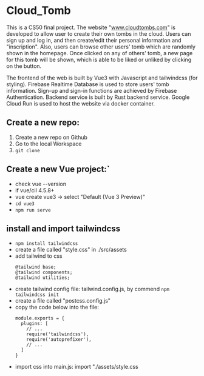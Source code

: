 # Cloud_Tomb

This is a CS50 final project. 
The website "www.cloudtombs.com" is developed to allow user to create their own tombs in the cloud.
Users can sign up and log in, and then create/edit their personal information and "inscription". 
Also, users can browse other users' tomb which are randomly shown in the homepage. 
Once clicked on any of others' tomb, a new page for this tomb will be shown, which is able to be liked or unliked by clicking on the button.

The frontend of the web is built by Vue3 with Javascript and tailwindcss (for styling).
Firebase Realtime Database is used to store users' tomb information.
Sign-up and sign-in functions are achieved by Firebase Authentication.
Backend service is built by Rust backend service.
Google Cloud Run is used to host the website via docker container.



## Create a new repo:
1. Create a new repo on Github
1. Go to the local Workspace 
1. `git clone`

## Create a new Vue project:`
- check vue --version
- if vue/cil 4.5.8+
- vue create vue3 -> select "Default (Vue 3 Preview)"
- `cd vue3`
- `npm run serve`

## install and import tailwindcss 
- `npm install tailwindcss`
- create a file called "style.css" in ./src/assets
- add tailwind to css
    ```
    @tailwind base;          
    @tailwind components;          
    @tailwind utilities;
    ```
- create tailwind config file: tailwind.config.js, by commend `npm tailwindcss init`
- create a file called "postcss.config.js"
- copy the code below into the file:
    ```
    module.exports = {
      plugins: [
        // ...
        require('tailwindcss'),
        require('autoprefixer'),
        // ...
      ]
    }
    ```
- import css into main.js: import "./assets/style.css
      